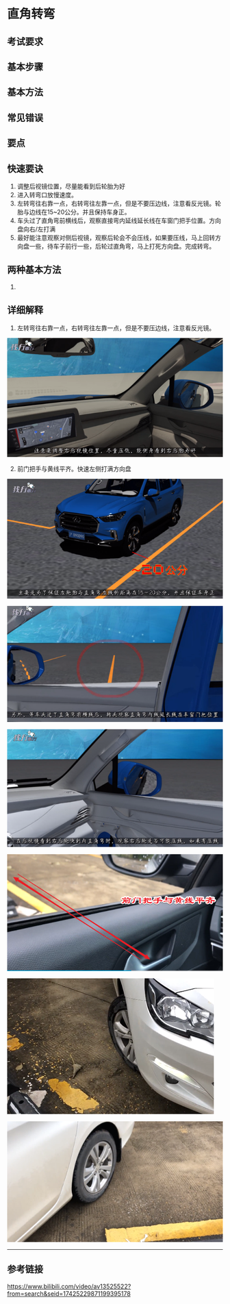 # 直角转弯


## 考试要求

## 基本步骤

## 基本方法

## 常见错误

## 要点


## 快速要诀

1. 调整后视镜位置，尽量能看到后轮胎为好
2. 进入转弯口放慢速度。
3. 左转弯往右靠一点，右转弯往左靠一点，但是不要压边线，注意看反光镜。轮胎与边线在15~20公分。并且保持车身正。
4. 车头过了直角弯前横线后，观察直接弯内延线延长线在车窗门把手位置。方向盘向右/左打满
5. 最好能注意观察对侧后视镜，观察后轮会不会压线，如果要压线，马上回转方向盘一些，待车子前行一些，后轮过直角弯，马上打死方向盘。完成转弯。

## 两种基本方法

1.



## 详细解释

1. 左转弯往右靠一点，右转弯往左靠一点，但是不要压边线，注意看反光镜。

![1543063876450.png](image/1543063876450.png)



2. 前门把手与黄线平齐。快速左侧打满方向盘

![1543063897713.png](image/1543063897713.png)

![1543063928487.png](image/1543063928487.png)

![1543063944481.png](image/1543063944481.png)



![1543063710374.png](image/1543063710374.png)

![1543063788075.png](image/1543063788075.png)

![1543063800254.png](image/1543063800254.png)

---

## 参考链接

<https://www.bilibili.com/video/av13525522?from=search&seid=17425229871199395178>
